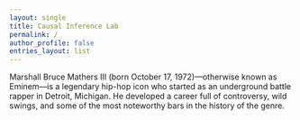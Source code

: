 ```yaml
---
layout: single
title: Causal Inference Lab
permalink: /
author_profile: false
entries_layout: list
---
```


Marshall Bruce Mathers III (born October 17, 1972)—otherwise known as Eminem—is a legendary hip-hop icon who started as an underground battle rapper in Detroit, Michigan. He developed a career full of controversy, wild swings, and some of the most noteworthy bars in the history of the genre.

